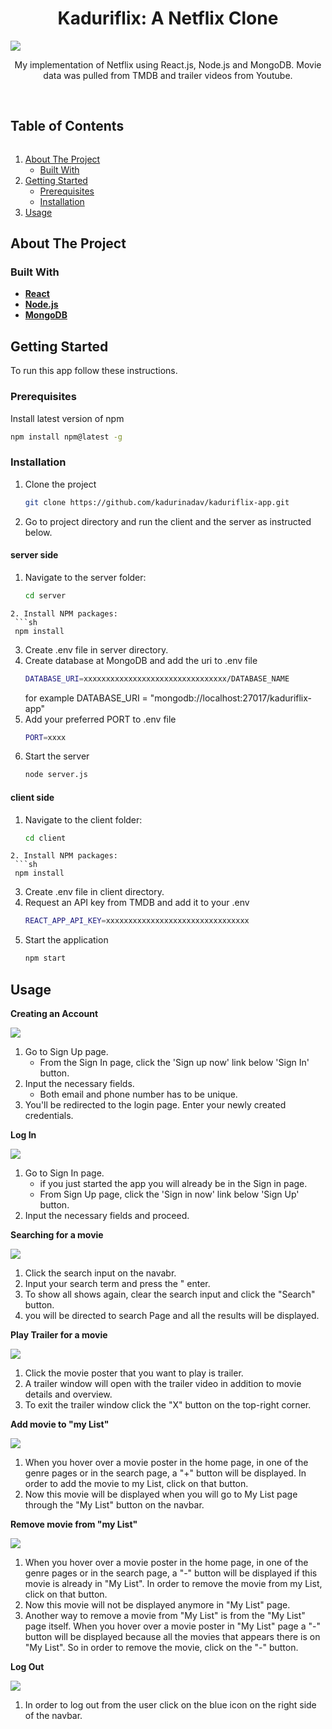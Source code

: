<p align="center">
  <h1 align="center">Kaduriflix: A Netflix Clone</h1>
<img src="./public/images/kaduriflix-preview.gif"/>
  <p align="center">
    My implementation of Netflix using React.js, Node.js and MongoDB. Movie data was pulled from TMDB and trailer videos from Youtube.
    <br /><br />

<h2 style="display: inline-block">Table of Contents</h2>
<ol>
  <li>
    <a href="#about-the-project">About The Project</a>
    <ul>
      <li><a href="#built-with">Built With</a></li>
    </ul>
  </li>
  <li>
    <a href="#getting-started">Getting Started</a>
    <ul>
      <li><a href="#prerequisites">Prerequisites</a></li>
      <li><a href="#installation">Installation</a></li>
    </ul>
  </li>
  <li><a href="#usage">Usage</a></li>
</ol>

## About The Project

### Built With

- **[React](https://reactjs.org/)**
- **[Node.js](https://nodejs.org/en/)**
- **[MongoDB](https://www.mongodb.com/)**

## Getting Started

To run this app follow these instructions.

### Prerequisites

Install latest version of npm

  ```sh
  npm install npm@latest -g
  ```

### Installation

1. Clone the project
   ```sh
   git clone https://github.com/kadurinadav/kaduriflix-app.git
   ```
2. Go to project directory and run the client and the server as instructed below. 

#### server side
1. Navigate to the server folder:
   ```sh
   cd server
  ```
2. Install NPM packages:
   ```sh
   npm install
   ```
3. Create .env file in server directory.
4. Create database at MongoDB and add the uri to .env file
   ```sh
   DATABASE_URI=xxxxxxxxxxxxxxxxxxxxxxxxxxxxxxxx/DATABASE_NAME 
   ```
   for example DATABASE_URI = "mongodb://localhost:27017/kaduriflix-app"
5. Add your preferred PORT to .env file
   ```sh
   PORT=xxxx
   ```
6. Start the server
   ```sh
   node server.js
   ```
#### client side
1. Navigate to the client folder:
   ```sh
   cd client
  ```
2. Install NPM packages:
   ```sh
   npm install
   ```
3. Create .env file in client directory.
4. Request an API key from TMDB and add it to your .env
   ```sh
   REACT_APP_API_KEY=xxxxxxxxxxxxxxxxxxxxxxxxxxxxxxxx
   ```
5. Start the application
    ```sh
    npm start
    ```

## Usage

**Creating an Account**

![](./public/images/signup.png)

1. Go to Sign Up page.
   - From the Sign In page, click the 'Sign up now' link below 'Sign In' button.
2. Input the necessary fields.
   - Both email and phone number has to be unique.
3. You'll be redirected to the login page. Enter your newly created credentials.

**Log In**

![](./public/images/signin.png)

1. Go to Sign In page.
   - if you just started the app you will already be in the Sign in page.
   - From Sign Up page, click the 'Sign in now' link below 'Sign Up' button.
2. Input the necessary fields and proceed.

**Searching for a movie**

![](./public/images/search.png)

1. Click the search input on the navabr.
2. Input your search term and press the " enter.
3. To show all shows again, clear the search input and click the "Search" button.
4. you will be directed to search Page and all the results will be displayed.

**Play Trailer for a movie**

![](./public/images/playTrailer.png)

1. Click the movie poster that you want to play is trailer.
2. A trailer window will open with the trailer video in addition to movie details and overview.
3. To exit the trailer window click the "X" button on the top-right corner.

**Add movie to "my List"**

![](./public/images/addToFavorites.png)

1. When you hover over a movie poster in the home page, in one of the genre pages or in the search page, a "+" button will be displayed. In order to add the movie to my List, click on that button.
2. Now this movie will be displayed when you will go to My List page through the "My List" button on the navbar.

**Remove movie from "my List"**

![](./public/images/removeFromFavorites.png)

1. When you hover over a movie poster in the home page, in one of the genre pages or in the search page, a "-" button will be displayed if this movie is already in "My List". In order to remove the movie from my List, click on that button.
2. Now this movie will not be displayed anymore in "My List" page.
3. Another way to remove a movie from "My List" is from the "My List" page itself. When you hover over a movie poster in "My List" page a "-" button will be displayed because all the movies that appears there is on "My List". So in order to remove the movie, click on the "-" button.

**Log Out**

![](./public/images/logOut.png)

1. In order to log out from the user click on the blue icon on the right side of the navbar.

